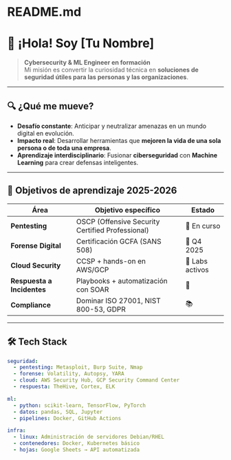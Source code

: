 # README.md


# 👋 ¡Hola! Soy [Tu Nombre]

> **Cybersecurity & ML Engineer en formación**  
> Mi misión es convertir la curiosidad técnica en **soluciones de seguridad útiles para las personas y las organizaciones**.

---

## 🔍 ¿Qué me mueve?

- **Desafío constante**: Anticipar y neutralizar amenazas en un mundo digital en evolución.  
- **Impacto real**: Desarrollar herramientas que **mejoren la vida de una sola persona o de toda una empresa**.  
- **Aprendizaje interdisciplinario**: Fusionar **ciberseguridad** con **Machine Learning** para crear defensas inteligentes.  

---

## 🎯 Objetivos de aprendizaje 2025-2026

| Área | Objetivo específico | Estado |
|------|---------------------|--------|
| **Pentesting** | OSCP (Offensive Security Certified Professional) | 🔄 En curso |
| **Forense Digital** | Certificación GCFA (SANS 508) | 📅 Q4 2025 |
| **Cloud Security** | CCSP + hands-on en AWS/GCP | 🔄 Labs activos |
| **Respuesta a Incidentes** | Playbooks + automatización con SOAR | 🔄 |
| **Compliance** | Dominar ISO 27001, NIST 800-53, GDPR | 📚 |

---

## 🛠️ Tech Stack

```yaml
seguridad:
  - pentesting: Metasploit, Burp Suite, Nmap
  - forense: Volatility, Autopsy, YARA
  - cloud: AWS Security Hub, GCP Security Command Center
  - respuesta: TheHive, Cortex, ELK

ml:
  - python: scikit-learn, TensorFlow, PyTorch
  - datos: pandas, SQL, Jupyter
  - pipelines: Docker, GitHub Actions

infra:
  - linux: Administración de servidores Debian/RHEL
  - contenedores: Docker, Kubernetes básico
  - hojas: Google Sheets → API automatizada
